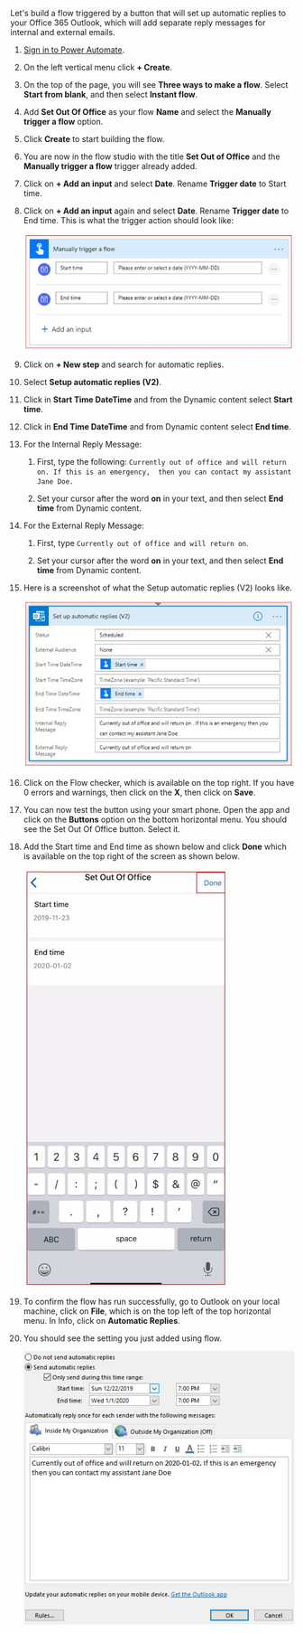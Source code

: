 Let's build a flow triggered by a button that will set up automatic
replies to your Office 365 Outlook, which will add separate reply
messages for internal and external emails.

1.  [Sign in to Power Automate](https://flow.microsoft.com/?azure-portal=true). 

1.  On the left vertical menu click **+ Create**.

1.  On the top of the page, you will see **Three ways to make a flow**. Select **Start from blank**, 
    and then select **Instant flow**.

1.  Add **Set Out Of Office** as your flow **Name** and select the **Manually trigger a flow** option.

1.  Click **Create** to start building the flow.

1.  You are now in the flow studio with the title **Set Out of Office** and the 
    **Manually trigger a flow** trigger already added.

1.  Click on **+ Add an input** and select **Date**. Rename **Trigger date** to Start time. 

1.  Click on **+ Add an input** again and select **Date**. Rename **Trigger date** to End time. 
    This is what the trigger action should look like:

    ![Set out-of-office trigger](../media/set-trigger.jpg)

1. Click on **+ New step** and search for automatic replies. 

1. Select **Setup automatic replies (V2)**.

1. Click in **Start Time DateTime** and from the Dynamic content select **Start time**.

1. Click in **End Time DateTime** and from Dynamic content select **End time**.

1. For the Internal Reply Message:

    1.  First, type the following: ```Currently out of office and will return on. If this is an emergency, 
    then you can contact my assistant Jane Doe.```

    1.  Set your cursor after the word **on** in your text, and then select **End time** 
    from Dynamic content.

1. For the External Reply Message:

    1.  First, type ```Currently out of office and will return on```.

    1.  Set your cursor after the word **on** in your text, and then select 
    **End time** from Dynamic content.

1. Here is a screenshot of what the Setup automatic replies (V2) looks like.

    ![Set automatic replies action](../media/set-automatic-replies-action.jpg)

1. Click on the Flow checker, which is available on the top right. If you have 0 errors and warnings, then click on the **X**, then click on **Save**.

1. You can now test the button using your smart phone. Open the app and click on the **Buttons** option on the bottom horizontal menu. You should see the Set Out Of Office button. Select it.

1. Add the Start time and End time as shown below and click **Done** which is available 
on the top right of the screen as shown below.

    ![Test using mobile app](../media/test-using-mobile-app.jpg)

1. To confirm the flow has run successfully, go to Outlook on your local machine, click on **File**, which is on the top left of the top horizontal menu. In Info, click on **Automatic Replies**.

1. You should see the setting you just added using flow.

    ![Automatic replies setting](../media/automatic-replies-setting.jpg)